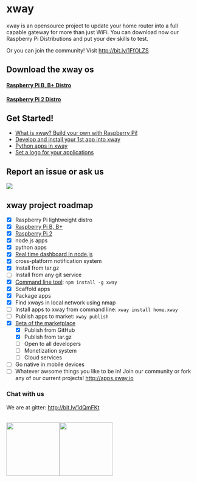 # xway

xway is an opensource project to update your home router into a full capable gateway for more than just WiFi. 
You can download now our Raspberry Pi Distributions and put your dev skills to test.

Or you can join the community! Visit http://bit.ly/1FfOLZS

## Download the xway os
#### <a href="http://bit.ly/1dSz4NS">Raspberry Pi B, B+ Distro</a>
#### <a href="http://bit.ly/1H3Sucm">Raspberry Pi 2 Distro</a>

## Get Started!
* <a href="https://github.com/netbeast-co/xway/wiki/Build-your-own-xway">What is xway? Build your own with Raspberry Pi!</a>
* <a href="https://github.com/netbeast-co/xway/wiki/Install-your-own-app-into-xway">Develop and install your 1st app into xway</a>
* <a href="https://github.com/netbeast-co/xway/wiki/Python-apps-in-xway">Python apps in xway</a>
* <a href="https://github.com/netbeast-co/xway/wiki/How-to-set-a-logo-for-your-application">Set a logo for your applications</a>

## Report an issue or ask us
<img src="https://github.com/netbeast-co/xway/blob/master/img/Screen%20Shot%202015-05-16%20at%2020.28.52.png?raw=true" />

## xway project roadmap
- [x] Raspberry Pi lightweight distro
 - [x] <a href="http://bit.ly/1dSz4NS">Raspberry Pi B, B+</a>
 - [x] <a href="http://bit.ly/1H3Sucm">Raspberry Pi 2</a>
 - [x] node.js apps
 - [x] python apps
- [x] <a href="http://bit.ly/1IAsFUm">Real time dashboard in node.js</a>
 - [x] cross-platform notification system
 - [x] Install from tar.gz
 - [ ] Install from any git service
- [x] <a href="http://bit.ly/1AZ3uDk">Command line tool</a>: `npm install -g xway`
 - [x] Scaffold apps
 - [x] Package apps
 - [x] Find xways in local network using nmap
 - [ ] Install apps to xway from command line: `xway install home.xway`
 - [ ] Publish apps to market: `xway publish`
- [x] <a href="http://bit.ly/1IUwHpC">Beta of the marketplace</a>
  - [x] Publish from GitHub
  - [x] Publish from tar.gz
  - [ ] Open to all developers
  - [ ] Monetization system
  - [ ] Cloud services
- [ ] Go native in mobile devices
- [ ] Whatever awsome things you like to be in! Join our community or fork any of our current projects! http://apps.xway.io

### Chat with us
We are at gitter: http://bit.ly/1dQmFKt

<br/>
<img src="https://github.com/netbeast-co/xway/blob/master/img/open-source.png?raw=true" height="140px" width="auto"/><img src="https://github.com/netbeast-co/xway/blob/master/img/open-hw.png?raw=true" height="140px" width="auto"/>
